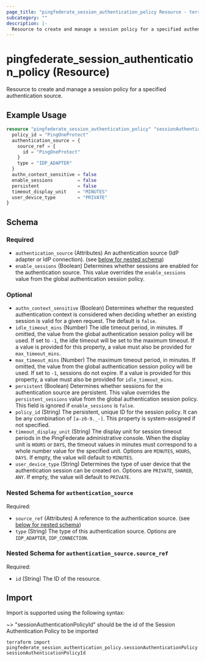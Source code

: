 ```yaml
---
page_title: "pingfederate_session_authentication_policy Resource - terraform-provider-pingfederate"
subcategory: ""
description: |-
  Resource to create and manage a session policy for a specified authentication source.
---
```


# pingfederate_session_authentication_policy (Resource)

Resource to create and manage a session policy for a specified authentication source.

## Example Usage

```terraform
resource "pingfederate_session_authentication_policy" "sessionAuthenticationPolicy" {
  policy_id = "PingOneProtect"
  authentication_source = {
    source_ref = {
      id = "PingOneProtect"
    }
    type = "IDP_ADAPTER"
  }
  authn_context_sensitive = false
  enable_sessions         = false
  persistent              = false
  timeout_display_unit    = "MINUTES"
  user_device_type        = "PRIVATE"
}
```

<!-- schema generated by tfplugindocs -->
## Schema

### Required

- `authentication_source` (Attributes) An authentication source (IdP adapter or IdP connection). (see [below for nested schema](#nestedatt--authentication_source))
- `enable_sessions` (Boolean) Determines whether sessions are enabled for the authentication source. This value overrides the `enable_sessions` value from the global authentication session policy.

### Optional

- `authn_context_sensitive` (Boolean) Determines whether the requested authentication context is considered when deciding whether an existing session is valid for a given request. The default is `false`.
- `idle_timeout_mins` (Number) The idle timeout period, in minutes. If omitted, the value from the global authentication session policy will be used. If set to `-1`, the idle timeout will be set to the maximum timeout. If a value is provided for this property, a value must also be provided for `max_timeout_mins`.
- `max_timeout_mins` (Number) The maximum timeout period, in minutes. If omitted, the value from the global authentication session policy will be used. If set to `-1`, sessions do not expire. If a value is provided for this property, a value must also be provided for `idle_timeout_mins`.
- `persistent` (Boolean) Determines whether sessions for the authentication source are persistent. This value overrides the `persistent_sessions` value from the global authentication session policy. This field is ignored if `enable_sessions` is `false`.
- `policy_id` (String) The persistent, unique ID for the session policy. It can be any combination of `[a-z0-9._-]`. This property is system-assigned if not specified.
- `timeout_display_unit` (String) The display unit for session timeout periods in the PingFederate administrative console. When the display unit is `HOURS` or `DAYS`, the timeout values in minutes must correspond to a whole number value for the specified unit. Options are `MINUTES`, `HOURS`, `DAYS`. If empty, the value will default to `MINUTES`.
- `user_device_type` (String) Determines the type of user device that the authentication session can be created on. Options are `PRIVATE`, `SHARED`, `ANY`. If empty, the value will default to `PRIVATE`.

<a id="nestedatt--authentication_source"></a>
### Nested Schema for `authentication_source`

Required:

- `source_ref` (Attributes) A reference to the authentication source. (see [below for nested schema](#nestedatt--authentication_source--source_ref))
- `type` (String) The type of this authentication source. Options are `IDP_ADAPTER`, `IDP_CONNECTION`.

<a id="nestedatt--authentication_source--source_ref"></a>
### Nested Schema for `authentication_source.source_ref`

Required:

- `id` (String) The ID of the resource.

## Import

Import is supported using the following syntax:

~> "sessionAuthenticationPolicyId" should be the id of the Session Authentication Policy to be imported

```shell
terraform import pingfederate_session_authentication_policy.sessionAuthenticationPolicy sessionAuthenticationPolicyId
```